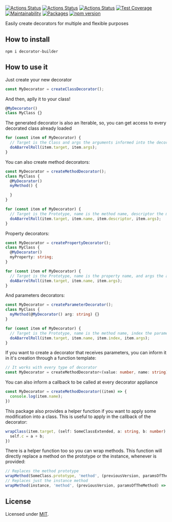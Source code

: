 [![Actions Status](https://github.com/Codibre/decorator-builder/workflows/build/badge.svg)](https://github.com/Codibre/decorator-builder/actions)
[![Actions Status](https://github.com/Codibre/decorator-builder/workflows/test/badge.svg)](https://github.com/Codibre/decorator-builder/actions)
[![Actions Status](https://github.com/Codibre/decorator-builder/workflows/lint/badge.svg)](https://github.com/Codibre/decorator-builder/actions)
[![Test Coverage](https://api.codeclimate.com/v1/badges/65e41e3018643f28168e/test_coverage)](https://codeclimate.com/github/Codibre/decorator-builder/test_coverage)
[![Maintainability](https://api.codeclimate.com/v1/badges/65e41e3018643f28168e/maintainability)](https://codeclimate.com/github/Codibre/decorator-builder/maintainability)
[![Packages](https://david-dm.org/Codibre/decorator-builder.svg)](https://david-dm.org/Codibre/decorator-builder)
[![npm version](https://badge.fury.io/js/decorator-builder.svg)](https://badge.fury.io/js/decorator-builder)

Easily create decorators for multiple and flexible purposes

## How to install

```
npm i decorator-builder
```

## How to use it
Just create your new decorator

```ts
const MyDecorator = createClassDecorator();
```

And then, aplly it to your class!

```ts
@MyDecorator()
class MyClass {}
```

The generated decorator is also an Iterable, so, you can get access to every decorated class already loaded

```ts
for (const item of MyDecorator) {
  // Target is the Class and args the arguments informed into the decorator
  doABarrelRoll(item.target, item.args);
}
```

You can also create method decorators:

```ts
const MyDecorator = createMethodDecorator();
class MyClass {
  @MyDecorator()
  myMethod() {

  }
}

for (const item of MyDecorator) {
  // Target is the Prototype, name is the method name, descriptor the method descriptor, and args the arguments informed into the decorator
  doABarrelRoll(item.target, item.name, item.descriptor, item.args);
}
```

Property decorators:

```ts
const MyDecorator = createPropertyDecorator();
class MyClass {
  @MyDecorator()
  myProperty: string;
}

for (const item of MyDecorator) {
  // Target is the Prototype, name is the property name, and args the arguments informed into the decorator
  doABarrelRoll(item.target, item.name, item.args);
}
```

And parameters decorators:

```ts
const MyDecorator = createParameterDecorator();
class MyClass {
  myMethod(@MyDecorator() arg: string) {}
}

for (const item of MyDecorator) {
  // Target is the Prototype, name is the method name, index the parameter index, and args the arguments informed into the decorator
  doABarrelRoll(item.target, item.name, item.index, item.args);
}
```

If you want to create a decorator that receives parameters, you can inform it in it's creation through a function template:

```ts
// It works with every type of decorator
const MyDecorator = createMethodDecorator<(value: number, name: string) => void>();
```

You can also inform a callback to be called at every decorator appliance
```ts
const MyDecorator = createMethodDecorator((item) => {
  console.log(item.name);
})
```

This package also provides a helper function if you want to apply some modification into a class. This is useful to apply in the callback of the decorator:
```ts
wrapClass(item.target, (self: SomeClassExtended, a: string, b: number) => {
  self.c = a + b;
})
```

There is a helper function too so you can wrap methods. This function will directly replace a method on the prototype or the instance, whenever is provided:

```ts
// Replaces the method prototype
wrapMethod(SomeClass.prototype, 'method', (previousVersion, paramsOfTheMethod) => previousVersion(paramsOfTheMethod) + 2);
// Replaces just the instance method
wrapMethod(instance, 'method', (previousVersion, paramsOfTheMethod) => previousVersion(paramsOfTheMethod) + 3);
```



## License

Licensed under [MIT](https://en.wikipedia.org/wiki/MIT_License).
